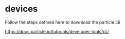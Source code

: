 # devices

Follow the steps defined here to download the particle cli

https://docs.particle.io/tutorials/developer-tools/cli/
